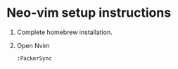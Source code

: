 
# Neo-vim setup instructions

1. Complete homebrew installation.

2. Open Nvim

   ```
   :PackerSync
   ```
